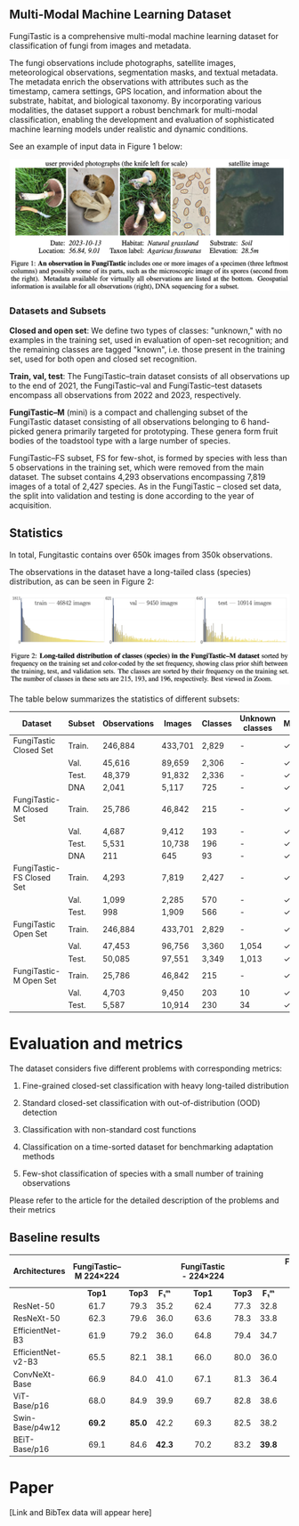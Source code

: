 ## Multi-Modal Machine Learning Dataset

FungiTastic is a comprehensive multi-modal machine learning dataset for classification of fungi from images and metadata.

The fungi observations include photographs, satellite images, meteorological observations, segmentation masks, and textual metadata. The metadata enrich the observations with attributes such as the timestamp, camera settings, GPS location, and information about the substrate, habitat, and biological taxonomy.
By incorporating various modalities, the dataset support a robust benchmark for multi-modal classification, enabling the development and evaluation of sophisticated machine learning models under realistic and dynamic conditions.

See an example of input data in Figure 1 below:

![image](./assets/figures/example_input.png)


### Datasets and Subsets

__Closed and open set__:  We define two types of classes: "unknown," with no examples in the training set, used in evaluation of open-set recognition; and the remaining classes are tagged "known", i.e. those present in the training set, used for both open and closed set recognition.

__Train, val, test__: The FungiTastic–train dataset consists of all observations up to the end of 2021, the FungiTastic–val and FungiTastic–test datasets encompass all observations from 2022 and 2023, respectively.

__FungiTastic–M__ (mini)  is a compact and challenging subset of the FungiTastic dataset consisting of all observations belonging to 6 hand-picked genera primarily targeted for prototyping. These genera form fruit bodies of the toadstool type with a large number of species. 

FungiTastic–FS subset, FS for few-shot, is formed by species with less than 5 observations in the training set, which were removed from the main dataset. The subset contains 4,293 observations encompassing 7,819 images of a total of 2,427 species. As in the FungiTastic – closed set data, the split into validation and testing is done according to the year of acquisition.

## Statistics

In total, Fungitastic contains over 650k images from 350k observations.

The observations in the dataset have a long-tailed class (species) distribution, as can be seen in Figure 2:

![image](./assets/figures/distributions.png)

The table below summarizes the statistics of different subsets:

| Dataset | Subset | Observations | Images | Classes | Unknown classes | Metadata | Masks | Microscopic |
|---------|--------|--------------|--------|---------|-----------------|----------|-------|-------------|
| FungiTastic Closed Set | Train. | 246,884 | 433,701 | 2,829 | - | ✓ | - | ✓ |
| | Val. | 45,616 | 89,659 | 2,306 | - | ✓ | - | ✓ |
| | Test. | 48,379 | 91,832 | 2,336 | - | ✓ | - | ✓ |
| | DNA | 2,041 | 5,117 | 725 | - | ✓ | ✓ | |
| FungiTastic-M Closed Set | Train. | 25,786 | 46,842 | 215 | - | ✓ | ✓ | ✓ |
| | Val. | 4,687 | 9,412 | 193 | - | ✓ | ✓ | ✓ |
| | Test. | 5,531 | 10,738 | 196 | - | ✓ | ✓ | ✓ |
| | DNA | 211 | 645 | 93 | - | ✓ | ✓ | ✓ |
| FungiTastic-FS Closed Set | Train. | 4,293 | 7,819 | 2,427 | - | ✓ | - | ✓ |
| | Val. | 1,099 | 2,285 | 570 | - | ✓ | - | ✓ |
| | Test. | 998 | 1,909 | 566 | - | ✓ | - | ✓ |
| FungiTastic Open Set | Train. | 246,884 | 433,701 | 2,829 | - | ✓ | - | ✓ |
| | Val. | 47,453 | 96,756 | 3,360 | 1,054 | ✓ | - | ✓ |
| | Test. | 50,085 | 97,551 | 3,349 | 1,013 | ✓ | - | ✓ |
| FungiTastic-M Open Set | Train. | 25,786 | 46,842 | 215 | - | ✓ | - | ✓ |
| | Val. | 4,703 | 9,450 | 203 | 10 | ✓ | - | ✓ |
| | Test. | 5,587 | 10,914 | 230 | 34 | ✓ | - | ✓ |



# Evaluation and metrics

The dataset considers five different problems with corresponding metrics:

1. Fine-grained closed-set classification with heavy long-tailed distribution 

2. Standard closed-set classification with out-of-distribution (OOD) detection

3. Classification with non-standard cost functions

4. Classification on a time-sorted dataset for benchmarking adaptation methods

5. Few-shot classification of species with a small number of training observations

Please refer to the article for the detailed description of the problems and their metrics


## Baseline results


| Architectures | FungiTastic–M  224×224 ||| FungiTastic - 224×224 ||| FungiTastic–M  - 384×384 ||| FungiTastic - 384×384 |||
|---------------|:-----------------:|:-----------------:|:-----------------:|:-----------------:|:-----------------:|:-----------------:|:-----------------:|:-----------------:|:-----------------:|:-----------------:|:-----------------:|:-----------------:|
|               | **Top1** | **Top3** | **F₁ᵐ** | **Top1** | **Top3** | **F₁ᵐ** | **Top1** | **Top3** | **F₁ᵐ** | **Top1** | **Top3** | **F₁ᵐ** |
| ResNet-50 | 61.7 | 79.3 | 35.2 | 62.4 | 77.3 | 32.8 | 66.3 | 82.9 | 39.8 | 66.9 | 80.9 | 36.3 |
| ResNeXt-50 | 62.3 | 79.6 | 36.0 | 63.6 | 78.3 | 33.8 | 67.0 | 84.0 | 39.9 | 68.1 | 81.9 | 37.5 |
| EfficientNet-B3 | 61.9 | 79.2 | 36.0 | 64.8 | 79.4 | 34.7 | 67.4 | 82.8 | 40.5 | 68.2 | 81.9 | 37.2 |
| EfficientNet-v2-B3 | 65.5 | 82.1 | 38.1 | 66.0 | 80.0 | 36.0 | 70.3 | 85.8 | 43.9 | 72.0 | 84.7 | 41.0 |
| ConvNeXt-Base | 66.9 | 84.0 | 41.0 | 67.1 | 81.3 | 36.4 | 70.2 | 85.7 | 43.9 | 70.7 | 83.8 | 39.6 |
| ViT-Base/p16 | 68.0 | 84.9 | 39.9 | 69.7 | 82.8 | 38.6 | 73.9 | 87.8 | 46.3 | 74.9 | 86.3 | 43.9 |
| Swin-Base/p4w12 | **69.2** | **85.0** | 42.2 | 69.3 | 82.5 | 38.2 | 72.9 | 87.0 | 47.1 | 74.3 | 86.3 | 43.3 |
| BEiT-Base/p16 | 69.1 | 84.6 | **42.3** | 70.2 | 83.2 | **39.8** | **74.8** | **88.3** | **48.5** | **75.3** | **86.7** | **44.5** |


# Paper
[Link and BibTex data will appear here]